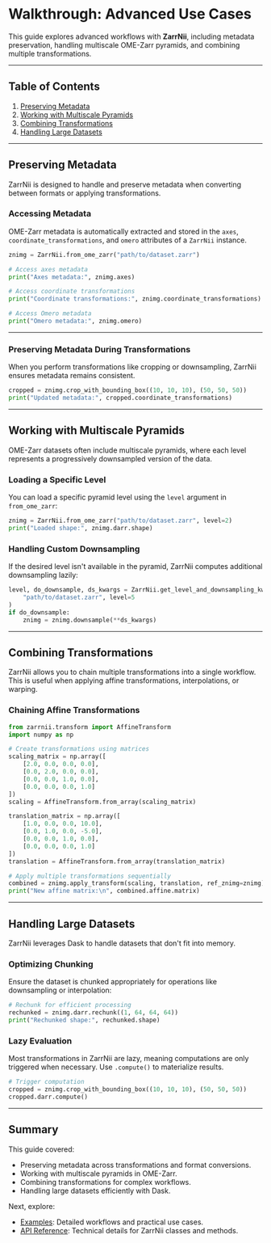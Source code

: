 # Walkthrough: Advanced Use Cases

This guide explores advanced workflows with **ZarrNii**, including metadata preservation, handling multiscale OME-Zarr pyramids, and combining multiple transformations.

---

## Table of Contents
1. [Preserving Metadata](#preserving-metadata)
2. [Working with Multiscale Pyramids](#working-with-multiscale-pyramids)
3. [Combining Transformations](#combining-transformations)
4. [Handling Large Datasets](#handling-large-datasets)

---

## Preserving Metadata

ZarrNii is designed to handle and preserve metadata when converting between formats or applying transformations.

### **Accessing Metadata**
OME-Zarr metadata is automatically extracted and stored in the `axes`, `coordinate_transformations`, and `omero` attributes of a `ZarrNii` instance.

```python
znimg = ZarrNii.from_ome_zarr("path/to/dataset.zarr")

# Access axes metadata
print("Axes metadata:", znimg.axes)

# Access coordinate transformations
print("Coordinate transformations:", znimg.coordinate_transformations)

# Access Omero metadata
print("Omero metadata:", znimg.omero)
```

---

### **Preserving Metadata During Transformations**
When you perform transformations like cropping or downsampling, ZarrNii ensures metadata remains consistent.

```python
cropped = znimg.crop_with_bounding_box((10, 10, 10), (50, 50, 50))
print("Updated metadata:", cropped.coordinate_transformations)
```

---

## Working with Multiscale Pyramids

OME-Zarr datasets often include multiscale pyramids, where each level represents a progressively downsampled version of the data.

### **Loading a Specific Level**
You can load a specific pyramid level using the `level` argument in `from_ome_zarr`:

```python
znimg = ZarrNii.from_ome_zarr("path/to/dataset.zarr", level=2)
print("Loaded shape:", znimg.darr.shape)
```

### **Handling Custom Downsampling**
If the desired level isn't available in the pyramid, ZarrNii computes additional downsampling lazily:

```python
level, do_downsample, ds_kwargs = ZarrNii.get_level_and_downsampling_kwargs(
    "path/to/dataset.zarr", level=5
)
if do_downsample:
    znimg = znimg.downsample(**ds_kwargs)
```

---

## Combining Transformations

ZarrNii allows you to chain multiple transformations into a single workflow. This is useful when applying affine transformations, interpolations, or warping.

### **Chaining Affine Transformations**
```python
from zarrnii.transform import AffineTransform
import numpy as np

# Create transformations using matrices
scaling_matrix = np.array([
    [2.0, 0.0, 0.0, 0.0],
    [0.0, 2.0, 0.0, 0.0], 
    [0.0, 0.0, 1.0, 0.0],
    [0.0, 0.0, 0.0, 1.0]
])
scaling = AffineTransform.from_array(scaling_matrix)

translation_matrix = np.array([
    [1.0, 0.0, 0.0, 10.0],
    [0.0, 1.0, 0.0, -5.0],
    [0.0, 0.0, 1.0, 0.0],
    [0.0, 0.0, 0.0, 1.0]
])
translation = AffineTransform.from_array(translation_matrix)

# Apply multiple transformations sequentially
combined = znimg.apply_transform(scaling, translation, ref_znimg=znimg)
print("New affine matrix:\n", combined.affine.matrix)
```

---

## Handling Large Datasets

ZarrNii leverages Dask to handle datasets that don't fit into memory.

### **Optimizing Chunking**
Ensure the dataset is chunked appropriately for operations like downsampling or interpolation:

```python
# Rechunk for efficient processing
rechunked = znimg.darr.rechunk((1, 64, 64, 64))
print("Rechunked shape:", rechunked.shape)
```

### **Lazy Evaluation**
Most transformations in ZarrNii are lazy, meaning computations are only triggered when necessary. Use `.compute()` to materialize results.

```python
# Trigger computation
cropped = znimg.crop_with_bounding_box((10, 10, 10), (50, 50, 50))
cropped.darr.compute()
```

---

## Summary

This guide covered:
- Preserving metadata across transformations and format conversions.
- Working with multiscale pyramids in OME-Zarr.
- Combining transformations for complex workflows.
- Handling large datasets efficiently with Dask.

Next, explore:
- [Examples](../examples/zarr_nifti.md): Detailed workflows and practical use cases.
- [API Reference](../reference.md): Technical details for ZarrNii classes and methods.

